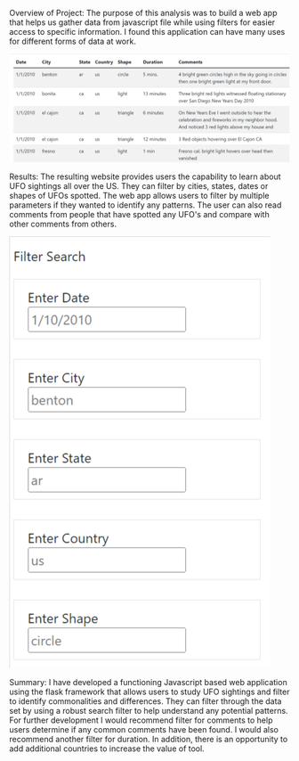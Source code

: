 Overview of Project: 
The purpose of this analysis was to build a web app that helps us gather data from javascript file while using filters for easier access to specific information. I found this application can have many uses for different forms of data at work.

![UFO Finder Image](https://github.com/mayowill303/UFOs/blob/main/UFO-Finder.png)

Results: 
The resulting website provides users the capability to learn about UFO sightings all over the US.  They can filter by cities, states, dates or shapes of UFOs spotted.  The web app allows users to filter by multiple parameters if they wanted to identify any patterns. The user can also read comments from people that have spotted any UFO's and compare with other comments from others. 

![UFO Finder Filter](https://github.com/mayowill303/UFOs/blob/main/UFO-Finder-Filter.png)

Summary: 
I have developed a functioning Javascript based web application using the flask framework that allows users to study UFO sightings and filter to identify commonalities and differences.  They can filter through the data set by using a robust search filter to help understand any potential patterns.  For further development I would recommend filter for comments to help users determine if any common comments have been found.  I would also recommend another filter for duration.  In addition, there is an opportunity to add additional countries to increase the value of tool. 
